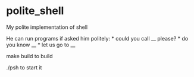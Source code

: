 # polite_shell

My polite implementation of shell

He can run programs if asked him politely:
    * could you call __ please?
    * do you know __
    * let us go to __
    
make build to build

./psh to start it
